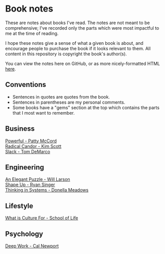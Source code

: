# Book notes

These are notes about books I've read. The notes are not meant to be comprehensive; I've recorded
only the parts which were most impactful to me at the time of reading.

I hope these notes give a sense of what a given book is about, and encourage people to purchase the
book if it looks relevant to them. All content in this repository is copyright the book's author(s).

You can view the notes here on GitHub, or as more nicely-formatted HTML
[here](https://notes.philcrosby.com).

## Conventions

* Sentences in quotes are quotes from the book.
* Sentences in parentheses are my personal comments.
* Some books have a "gems" section at the top which contains the parts that I most want to remember.

## Business

[Powerful - Patty McCord](http://notes.philcrosby.com/powerful-patty-mccord.html)<br>
[Radical Candor - Kim Scott](http://notes.philcrosby.com/radical-candor-kim-scott.html)<br>
[Slack - Tom DeMarco](http://notes.philcrosby.com/slack-tom-demarco.html)<br>

## Engineering

[An Elegant Puzzle - Will Larson](http://notes.philcrosby.com/an-elegant-puzzle-will-larson.html)<br>
[Shape Up - Ryan Singer](http://notes.philcrosby.com/shape-up-ryan-singer.html)<br>
[Thinking in Systems - Donella Meadows](http://notes.philcrosby.com/thinking-in-systems-donella-meadows.html)

## Lifestyle

[What is Culture For - School of Life](http://notes.philcrosby.com/what-is-culture-for-school-of-life.html)

## Psychology

[Deep Work - Cal Newport](http://notes.philcrosby.com/deep-work-cal-newport.html)
